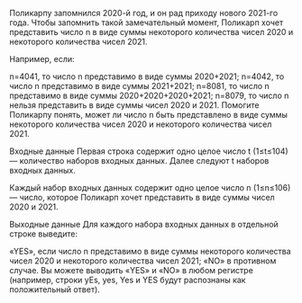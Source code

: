 ﻿Поликарпу запомнился 2020-й год, и он рад приходу нового 2021-го года. Чтобы запомнить такой замечательный момент, Поликарп хочет представить число n в виде суммы некоторого количества чисел 2020 и некоторого количества чисел 2021.

Например, если:

n=4041, то число n представимо в виде суммы 2020+2021;
n=4042, то число n представимо в виде суммы 2021+2021; 
n=8081, то число n представимо в виде суммы 2020+2020+2020+2021; 
n=8079, то число n нельзя представить в виде суммы чисел 2020 и 2021.
Помогите Поликарпу понять, может ли число n быть представлено в виде суммы некоторого количества чисел 2020 и некоторого количества чисел 2021.

Входные данные
Первая строка содержит одно целое число t (1≤t≤104) — количество наборов входных данных. Далее следуют t наборов входных данных.

Каждый набор входных данных содержит одно целое число n (1≤n≤106) — число, которое Поликарп хочет представить в виде суммы чисел 2020 и 2021.

Выходные данные
Для каждого набора входных данных в отдельной строке выведите:

«YES», если число n представимо в виде суммы некоторого количества чисел 2020 и некоторого количества чисел 2021;
«NO» в противном случае.
Вы можете выводить «YES» и «NO» в любом регистре (например, строки yEs, yes, Yes и YES будут распознаны как положительный ответ).